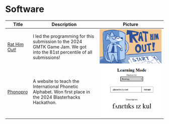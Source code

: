 # Software

| Title | Description | Picture |
|----------|--------------------------------------------------------|---|
| [Rat Him Out!](https://collisteru.itch.io/rat-him-out) | I led the programming for this submission to the 2024 GMTK Game Jam. We got into the 81st percentile of all submissions! | ![rat him out opening scene](./rat_him_out_opening.png) |
| [Phonopro](https://phonopro.netlify.app/) | A website to teach the International Phonetic Alphabet. Won first place in the 2024 Blasterhacks Hackathon. | ![screenshot of phonopro](./phonopro.png) |


<br />
<br />
<br />
<br />
<br />
<br />
<br />